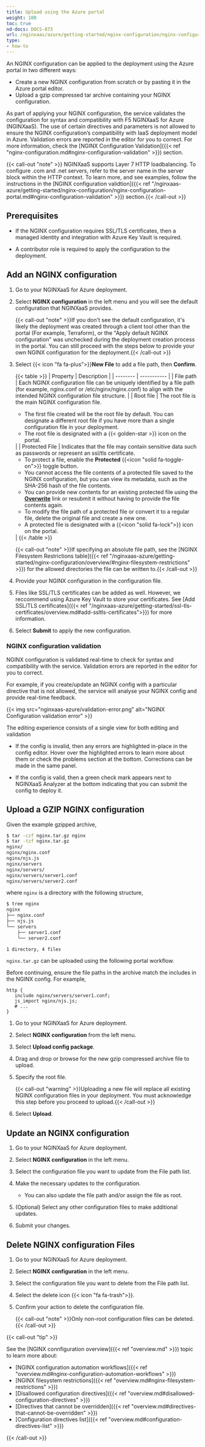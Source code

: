 ```yaml
---
title: Upload using the Azure portal
weight: 100
toc: true
nd-docs: DOCS-873
url: /nginxaas/azure/getting-started/nginx-configuration/nginx-configuration-portal/
type:
- how-to
---
```


An NGINX configuration can be applied to the deployment using the Azure portal in two different ways:

- Create a new NGINX configuration from scratch or by pasting it in the Azure portal editor.
- Upload a gzip compressed tar archive containing your NGINX configuration.

As part of applying your NGINX configuration, the service validates the configuration for syntax and compatibility with F5 NGINXaaS for Azure (NGINXaaS). The use of certain directives and parameters is not allowed to ensure the NGINX configuration’s compatibility with IaaS deployment model in Azure. Validation errors are reported in the editor for you to correct. For more information, check the [NGINX Configuration Validation]({{< ref "nginx-configuration.md#nginx-configuration-validation" >}}) section.

{{< call-out "note" >}}
NGINXaaS supports Layer 7 HTTP loadbalancing. To configure .com and .net servers, refer to the server name in the server block within the HTTP context. To learn more, and see examples, follow the instructions in the [NGINX configuration validtion]({{< ref "/nginxaas-azure/getting-started/nginx-configuration/nginx-configuration-portal.md#nginx-configuration-validation" >}}) section.{{< /call-out >}}

## Prerequisites

- If the NGINX configuration requires SSL/TLS certificates, then a managed identity and integration with Azure Key Vault is required.

- A contributor role is required to apply the configuration to the deployment.

## Add an NGINX configuration

1. Go to your NGINXaaS for Azure deployment.

1. Select **NGINX configuration** in the left menu and you will see the default configuration that NGINXaaS provides.

   {{< call-out "note" >}}If you don't see the default configuration, it's likely the deployment was created through a client tool other than the portal (For example, Terraform), or the "Apply default NGINX configuration" was unchecked during the deployment creation process in the portal. You can still proceed with the steps below to provide your own NGINX configuration for the deployment.{{< /call-out >}}

1. Select {{< icon "fa fa-plus">}}**New File** to add a file path, then **Confirm**.

   {{< table >}}
   | Property | Description |
   | -------- | ----------- |
   | File path | Each NGINX configuration file can be uniquely identified by a file path (for example, nginx.conf or /etc/nginx/nginx.conf) to align with the intended NGINX configuration file structure. |
   | Root file | The root file is the main NGINX configuration file.<ul><li>The first file created will be the root file by default. You can designate a different root file if you have more than a single configuration file in your deployment.</li><li>The root file is designated with a {{< golden-star >}} icon on the portal.</li></ul> |
   | Protected File | Indicates that the file may contain sensitive data such as passwords or represent an ssl/tls certificate.<ul><li>To protect a file, enable the **Protected** {{<icon "solid fa-toggle-on">}} toggle button.</li><li>You cannot access the file contents of a protected file saved to the NGINX configuration, but you can view its metadata, such as the SHA-256 hash of the file contents.</li><li>You can provide new contents for an existing protected file using the <u>**Overwrite**</u> link or resubmit it without having to provide the file contents again.</li><li>To modify the file path of a protected file or convert it to a regular file, delete the original file and create a new one.</li><li>A protected file is designated with a {{<icon "solid fa-lock">}} icon on the portal.</li></ul> |
   {{< /table >}}

   {{< call-out "note" >}}If specifying an absolute file path, see the [NGINX Filesystem Restrictions table]({{< ref "/nginxaas-azure/getting-started/nginx-configuration/overview/#nginx-filesystem-restrictions" >}}) for the allowed directories the file can be written to.{{< /call-out >}}

1. Provide your NGINX configuration in the configuration file.

1. Files like SSL/TLS certificates can be added as well. However, we reccommend using Azure Key Vault to store your certificates. See [Add SSL/TLS certificates]({{< ref "/nginxaas-azure/getting-started/ssl-tls-certificates/overview.md#add-ssltls-certificates">}}) for more information.

1. Select **Submit** to apply the new configuration.

### NGINX configuration validation

NGINX configuration is validated real-time to check for syntax and compatibility with the service. Validation errors are reported in the editor for you to correct.

For example, if you create/update an NGINX config with a particular directive that is not allowed, the service will analyse your NGINX config and provide real-time feedback.

{{< img src="nginxaas-azure/validation-error.png" alt="NGINX Configuration validation error" >}}


The editing experience consists of a single view for both editing and validation

- If the config is invalid, then any errors are highlighted in-place in the config editor. Hover over the highlighted errors to learn more about them or check the problems section at the bottom. Corrections can be made in the same panel.

- If the config is valid, then a green check mark appears next to NGINXaaS Analyzer at the bottom indicating that you can submit the config to deploy it.

## Upload a GZIP NGINX configuration

Given the example gzipped archive,

```bash
$ tar -czf nginx.tar.gz nginx
$ tar -tzf nginx.tar.gz
nginx/
nginx/nginx.conf
nginx/njs.js
nginx/servers
nginx/servers/
nginx/servers/server1.conf
nginx/servers/server2.conf
```

where `nginx` is a directory with the following structure,

```bash
$ tree nginx
nginx
├── nginx.conf
├── njs.js
└── servers
    ├── server1.conf
    └── server2.conf

1 directory, 4 files
```

`nginx.tar.gz` can be uploaded using the following portal workflow.

Before continuing, ensure the file paths in the archive match the includes in the NGINX config.
For example,

```nginx
http {
   include nginx/servers/server1.conf;
   js_import nginx/njs.js;
   # ...
}
```

1. Go to your NGINXaaS for Azure deployment.

1. Select **NGINX configuration** from the left menu.

1. Select **Upload config package**.

1. Drag and drop or browse for the new gzip compressed archive file to upload.

1. Specify the root file.

   {{< call-out "warning" >}}Uploading a new file will replace all existing NGINX configuration files in your deployment.  You must acknowledge this step before you proceed to upload.{{< /call-out >}}

1. Select **Upload**.

## Update an NGINX configuration

1. Go to your NGINXaaS for Azure deployment.

1. Select **NGINX configuration** in the left menu.

1. Select the configuration file you want to update from the File path list.

1. Make the necessary updates to the configuration.

   - You can also update the file path and/or assign the file as root.

1. (Optional) Select any other configuration files to make additional updates.

1. Submit your changes.

## Delete NGINX configuration Files

1. Go to your NGINXaaS for Azure deployment.

1. Select **NGINX configuration** in the left menu.

1. Select the configuration file you want to delete from the File path list.

1. Select the delete icon {{< icon "fa fa-trash">}}.

1. Confirm your action to delete the configuration file.

   {{< call-out "note" >}}Only non-root configuration files can be deleted.{{< /call-out >}}

{{< call-out "tip" >}}

See the [NGINX connfiguration overview]({{< ref "overview.md" >}}) topic
to learn more about:

- [NGINX configuration automation workflows]({{< ref "overview.md#nginx-configuration-automation-workflows" >}})
- [NGINX filesystem restrictions]({{< ref "overview.md#nginx-filesystem-restrictions" >}})
- [Disallowed configuration directives]({{< ref "overview.md#disallowed-configuration-directives" >}})
- [Directives that cannot be overridden]({{< ref "overview.md#directives-that-cannot-be-overridden" >}})
- [Configuration directives list]({{< ref "overview.md#configuration-directives-list" >}})

{{< /call-out >}}
